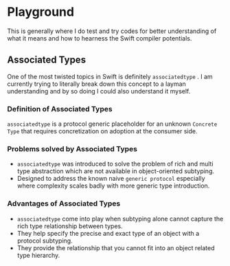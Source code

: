 # Playground
This is generally where I do test and try codes for better understanding of what it means and how to hearness the Swift compiler potentials.

## Associated Types
One of the most twisted topics in Swift is definitely `associatedtype` . I am currently trying to literally break down this concept to a layman understanding and by so doing I could also understand it myself. 

### Definition of Associated Types
`associatedtype` is a protocol generic placeholder for an unknown `Concrete Type`  that requires concretization on adoption at the consumer side.  

### Problems solved by Associated Types
 - `associatedtype`  was introduced to solve the problem of rich and multi type abstraction which are not available in object-oriented subtyping.
- Designed to address the known naive `generic protocol` especially where complexity scales badly with more generic type introduction.

### Advantages of Associated Types
- `associatedtype`  come into play when subtyping alone cannot capture the rich type relationship between types. 
- They help specify the precise and exact type of an object with a protocol subtyping.
- They provide the relationship that you cannot fit into an object related type hierarchy.


